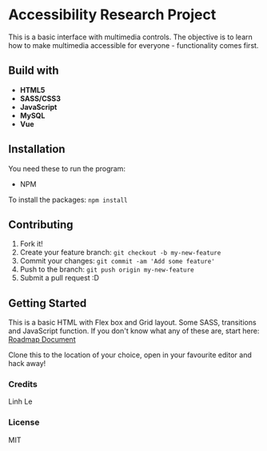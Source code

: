 # Accessibility Research Project 
This is a basic interface with multimedia controls. The objective is to learn how to make multimedia accessible for everyone - functionality comes first.

## Build with 
* **HTML5**
* **SASS/CSS3**
* **JavaScript**
* **MySQL**
* **Vue**


## Installation 
You need these to run the program:

* NPM

To install the packages: `npm install`

## Contributing 

1. Fork it!
2. Create your feature branch: `git checkout -b my-new-feature`
3. Commit your changes: `git commit -am 'Add some feature'`
4. Push to the branch: `git push origin my-new-feature`
5. Submit a pull request :D

## Getting Started
This is a basic HTML with Flex box and Grid layout. Some SASS, transitions and JavaScript function. If you don't know what any of these are, start here: [Roadmap Document](https://docs.google.com/document/d/1GlrNBCFYwo6R5tQ9RFGK8-uZnIPjL_9LEuA_D8d-MDs/edit#)

Clone this to the location of your choice, open in your favourite editor and hack away!


### Credits
Linh Le 


### License
MIT